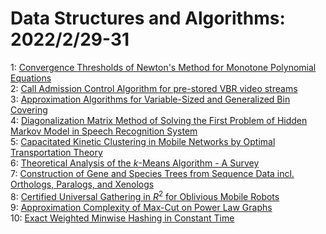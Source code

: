 # Data Structures and Algorithms: 2022/2/29-31  
1: [Convergence Thresholds of Newton's Method for Monotone Polynomial  Equations](https://doi.org/10.48550/arXiv.0802.2856)  
2: [Call Admission Control Algorithm for pre-stored VBR video streams](https://doi.org/10.48550/arXiv.0802.4244)  
3: [Approximation Algorithms for Variable-Sized and Generalized Bin Covering](https://doi.org/10.48550/arXiv.1109.3544)  
4: [Diagonalization Matrix Method of Solving the First Problem of Hidden  Markov Model in Speech Recognition System](https://doi.org/10.48550/arXiv.1202.6256)  
5: [Capacitated Kinetic Clustering in Mobile Networks by Optimal  Transportation Theory](https://doi.org/10.48550/arXiv.1602.08156)  
6: [Theoretical Analysis of the $k$-Means Algorithm - A Survey](https://doi.org/10.48550/arXiv.1602.08254)  
7: [Construction of Gene and Species Trees from Sequence Data incl.  Orthologs, Paralogs, and Xenologs](https://doi.org/10.48550/arXiv.1602.08268)  
8: [Certified Universal Gathering in $R^2$ for Oblivious Mobile Robots](https://doi.org/10.48550/arXiv.1602.08361)  
9: [Approximation Complexity of Max-Cut on Power Law Graphs](https://doi.org/10.48550/arXiv.1602.08369)  
10: [Exact Weighted Minwise Hashing in Constant Time](https://doi.org/10.48550/arXiv.1602.08393)  